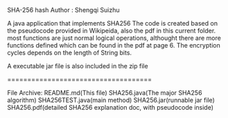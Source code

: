 SHA-256 hash
Author : Shengqi Suizhu

A java application that implements SHA256
The code is created based on the pseudocode provided in Wikipeida, also the pdf in this current folder.
most functions are just normal logical operations, althought there are more functions defined
which can be found in the pdf at page 6.
The encryption cycles depends on the length of String bits.

A executable jar file is also included in the zip file

====================================


File Archive:
README.md(This file)
SHA256.java(The major SHA256 algorithm)
SHA256TEST.java(main method)
SHA256.jar(runnable jar file)
SHA256.pdf(detailed SHA256 explanation doc, with pseudocode inside)
	